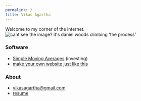 ```yaml
---
permalink: /
title: Vikas Agartha 
---
```

Welcome to my corner of the internet.
![cant see the image? it's daniel woods climbing 'the process'](https://www.outsideonline.com/sites/default/files/styles/full-page/public/2017/09/06/daniel-woods-the-process-v16_h.jpg?itok=zCyaftUG)

### Software
* [Simple Moving Averages][setup] (investing)
* [make your own website just like this][setup]

### About
* vikasagartha@gmail.com
* [resume][resume]

[setup]: /setup
[resume]: /resume

